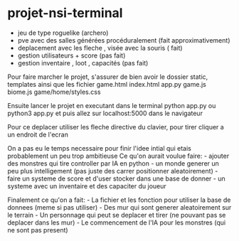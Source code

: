 # projet-nsi-terminal
- jeu de type roguelike (archero)
- pve avec des salles générées procéduralement (fait approximativement)
- deplacement avec les fleche , visée avec la souris ( fait)
- gestion utilisateurs + score (pas fait)
- gestion inventaire , loot , capacités (pas fait)



Pour faire marcher le projet, s'assurer de bien avoir le dossier static, templates ainsi que les fichier game.html index.html
app.py game.js biome.js game/home/styles.css 

Ensuite lancer le projet en executant dans le terminal python app.py ou python3 app.py et puis allez sur localhost:5000 dans 
le navigateur 

Pour ce deplacer utiliser les fleche directive du clavier, pour tirer cliquer a un endroit de l'ecran

On a pas eu le temps necessaire pour finir l'idee intial qui etais probablement un peu trop ambitieuse 
Ce qu'on aurait voulue faire: 
    - ajouter des monstres qui tire controller par IA en python 
    - un monde generer un peu plus intelligement (pas juste des carrer positionner aleatoirement)
    - faire un systeme de score et d'user stocker dans une base de donner 
    - un systeme avec un inventaire et des capaciter du joueur 

Finalement ce qu'on a fait: 
    - La fichier et les fonction pour utiliser la base de donnees (meme si pas utiliser)
    - Des mur qui sont generer aleatoirement sur le terrain
    - Un personnage qui peut se deplacer et tirer (ne pouvant pas se deplacer dans les mur)
    - Le commencement de l'IA pour les monstres (qui ne sont pas present)
